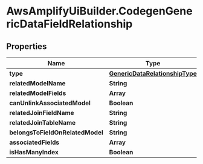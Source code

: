 # AwsAmplifyUiBuilder.CodegenGenericDataFieldRelationship

## Properties

Name | Type | Description | Notes
------------ | ------------- | ------------- | -------------
**type** | [**GenericDataRelationshipType**](GenericDataRelationshipType.md) |  | 
**relatedModelName** | **String** |  | 
**relatedModelFields** | **Array** |  | [optional] 
**canUnlinkAssociatedModel** | **Boolean** |  | [optional] 
**relatedJoinFieldName** | **String** |  | [optional] 
**relatedJoinTableName** | **String** |  | [optional] 
**belongsToFieldOnRelatedModel** | **String** |  | [optional] 
**associatedFields** | **Array** |  | [optional] 
**isHasManyIndex** | **Boolean** |  | [optional] 


